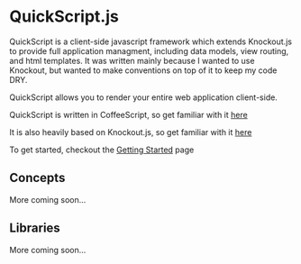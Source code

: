 # QuickScript.js

QuickScript is a client-side javascript framework which extends Knockout.js to provide full application managment, including data models, view routing, and html templates. It was written mainly because I wanted to use Knockout, but wanted to make conventions on top of it to keep my code DRY.

QuickScript allows you to render your entire web application client-side.

QuickScript is written in CoffeeScript, so get familiar with it [here](http://coffeescript.org)

It is also heavily based on Knockout.js, so get familiar with it [here](http://knockoutjs.com)

To get started, checkout the [Getting Started][getting_started] page

## Concepts

More coming soon...

## Libraries

More coming soon...

[getting_started]: guides/getting_started
